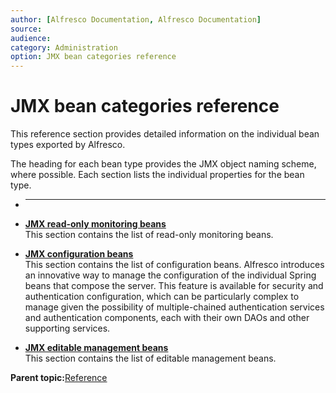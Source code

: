 ```yaml
---
author: [Alfresco Documentation, Alfresco Documentation]
source: 
audience: 
category: Administration
option: JMX bean categories reference
---
```


# JMX bean categories reference

This reference section provides detailed information on the individual bean types exported by Alfresco.

The heading for each bean type provides the JMX object naming scheme, where possible. Each section lists the individual properties for the bean type.

-   ****

-   **[JMX read-only monitoring beans](../concepts/jmx-readonly-beans.md)**  
This section contains the list of read-only monitoring beans.
-   **[JMX configuration beans](../concepts/jmx-configuration-beans.md)**  
This section contains the list of configuration beans. Alfresco introduces an innovative way to manage the configuration of the individual Spring beans that compose the server. This feature is available for security and authentication configuration, which can be particularly complex to manage given the possibility of multiple-chained authentication services and authentication components, each with their own DAOs and other supporting services.
-   **[JMX editable management beans](../concepts/jmx-editman-beans.md)**  
This section contains the list of editable management beans.

**Parent topic:**[Reference](../concepts/ch-reference.md)

